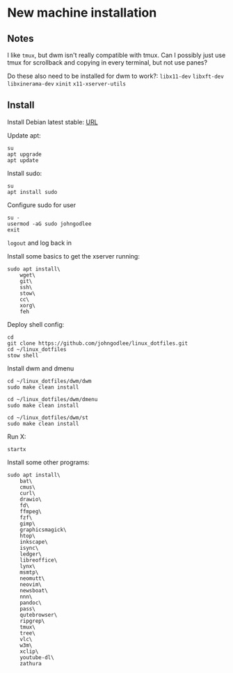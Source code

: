 # New machine installation

## Notes 

I like `tmux`, but dwm isn't really compatible with tmux. Can I possibly just use tmux for scrollback and copying in every terminal, but not use panes?

Do these also need to be installed for dwm to work?:  `libx11-dev` `libxft-dev` `libxinerama-dev` `xinit` `x11-xserver-utils`

## Install 

Install Debian latest stable: [URL]()

Update apt:

```
su
apt upgrade 
apt update
```

Install sudo:

```
su
apt install sudo
```

Configure sudo for user

```
su -
usermod -aG sudo johngodlee
exit
```

`logout` and log back in

Install some basics to get the xserver running:

```
sudo apt install\
	wget\
	git\
	ssh\
	stow\
	cc\
	xorg\
	feh
```

Deploy shell config:

```
cd 
git clone https://github.com/johngodlee/linux_dotfiles.git
cd ~/linux_dotfiles
stow shell
```

Install dwm and dmenu

```
cd ~/linux_dotfiles/dwm/dwm
sudo make clean install

cd ~/linux_dotfiles/dwm/dmenu
sudo make clean install

cd ~/linux_dotfiles/dwm/st
sudo make clean install
```

Run X:

```
startx
```

Install some other programs:

```
sudo apt install\
	bat\
	cmus\
	curl\
	drawio\
	fd\
	ffmpeg\
	fzf\
	gimp\
	graphicsmagick\
	htop\
	inkscape\
	isync\
	ledger\
	libreoffice\
	lynx\
	msmtp\
	neomutt\
	neovim\
	newsboat\
	nnn\
	pandoc\
	pass\
	qutebrowser\
	ripgrep\
	tmux\
	tree\
	vlc\
	w3m\
	xclip\
	youtube-dl\
	zathura
```







	



